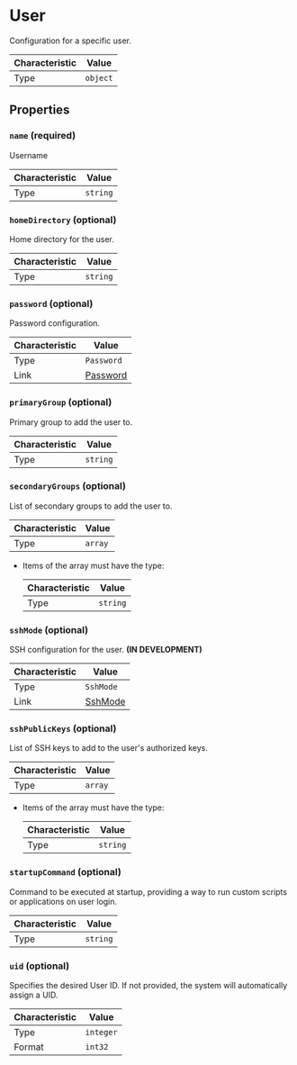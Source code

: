 <!-- THIS FILE IS AUTOMATICALLY GENERATED BY DOCBUILDER, DO NOT EDIT MANUALLY! -->

# User

Configuration for a specific user.

| Characteristic | Value    |
| -------------- | -------- |
| Type           | `object` |

## Properties

### `name` **<span>(required)</span>**

Username

| Characteristic | Value    |
| -------------- | -------- |
| Type           | `string` |

### `homeDirectory` (optional)

Home directory for the user.

| Characteristic | Value    |
| -------------- | -------- |
| Type           | `string` |

### `password` (optional)

Password configuration.

| Characteristic | Value                     |
| -------------- | ------------------------- |
| Type           | `Password`                |
| Link           | [Password](./Password.md) |

### `primaryGroup` (optional)

Primary group to add the user to.

| Characteristic | Value    |
| -------------- | -------- |
| Type           | `string` |

### `secondaryGroups` (optional)

List of secondary groups to add the user to.

| Characteristic | Value   |
| -------------- | ------- |
| Type           | `array` |

- Items of the array must have the type:

   | Characteristic | Value    |
   | -------------- | -------- |
   | Type           | `string` |

### `sshMode` (optional)

SSH configuration for the user. **(IN DEVELOPMENT)**

| Characteristic | Value                   |
| -------------- | ----------------------- |
| Type           | `SshMode`               |
| Link           | [SshMode](./SshMode.md) |

### `sshPublicKeys` (optional)

List of SSH keys to add to the user's authorized keys.

| Characteristic | Value   |
| -------------- | ------- |
| Type           | `array` |

- Items of the array must have the type:

   | Characteristic | Value    |
   | -------------- | -------- |
   | Type           | `string` |

### `startupCommand` (optional)

Command to be executed at startup, providing a way to run custom scripts or applications on user login.

| Characteristic | Value    |
| -------------- | -------- |
| Type           | `string` |

### `uid` (optional)

Specifies the desired User ID. If not provided, the system will automatically assign a UID.

| Characteristic | Value     |
| -------------- | --------- |
| Type           | `integer` |
| Format         | `int32`   |

